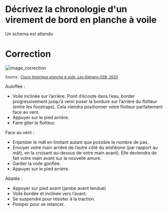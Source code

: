 ﻿# Décrivez la chronologie d'un virement de bord en planche à voile
Un schema est attendu

# Correction

![image_correction](./images/virement.png)

<small>Source : [*Cours théorique planche à voile*, Les Glénans CEB, 2023](https://encadrementbenevole.glenans.asso.fr/wp-content/uploads/2023/07/Cours-theorique-PAV-Version-1.pdf) </small>

Auloffée :

- Voile inclinée sur l’arrière. Point d’écoute dans l’eau, border progressivement jusqu’à venir poser la bordure sur l’arrière du flotteur (entre les foostraps). Cela viendra positionner votre flotteur parfaitement face au vent.
- Appuyer sur le pied arrière.
- Faire gîter le flotteur.

Face au vent :

- Enjamber le mât en limitant autant que possible le nombre de pas.
- Envoyer votre main arrière de l’autre côté du wishbone (par rapport au mât), en la croisant au-dessus de votre main avant). Elle deviendra de fait votre main avant sur la nouvelle amure.
- Garder la voile gonflée.
- Appuyer sur le pied arrière.

Abatée :

- Appuyer sur pied avant (jambe avant tendue)
- Voile bordée et inclinée vers l’avant.
- Se suspendre pour résister à la traction.
- Pomper pour se relancer.
